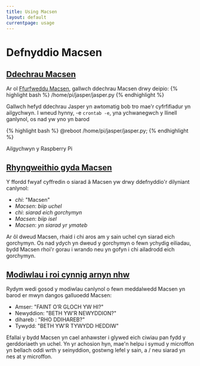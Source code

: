 ```yaml
---
title: Using Macsen
layout: default
currentpage: usage
---
```


Defnyddio Macsen
===

<h2 class="linked" id='ddechrau_macsen'><a href="#ddechrau_macsen" title="Permalink to this headline">Ddechrau Macsen</a></h2>

Ar ol <a href="/documentation/configuration/">Ffurfweddu Macsen</a>, gallwch ddechrau Macsen drwy deipio:
{% highlight bash %}
/home/pi/jasper/jasper.py
{% endhighlight %}

Gallwch hefyd ddechrau Jasper yn awtomatig bob tro mae'r cyfrfifiadur yn ailgychwyn. I wneud hynny, -e `crontab -e`,  yna ychwanegwch y llinell ganlynol, os nad yw yno yn barod

{% highlight bash %}
@reboot /home/pi/jasper/jasper.py;
{% endhighlight %}

Ailgychwyn y Raspberry Pi


<h2 class="linked" id='interacting'><a href="#interacting" title="Permalink to this headline">Rhyngweithio gyda Macsen</a></h2>

Y ffordd fwyaf cyffredin o siarad â Macsen yw drwy ddefnyddio'r dilyniant canlynol:

- _chi_: "Macsen"
- _Macsen_: *biip uchel*
- _chi_: *siarad eich gorchymyn*
- _Macsen_: *biip isel*
- _Macsen_: *yn siarad yr ymateb*

Ar ôl dweud Macsen, rhaid i chi aros am y sain uchel cyn siarad eich gorchymyn. Os nad ydych yn dweud y gorchymyn o fewn ychydig eiliadau, bydd Macsen rhoi'r gorau i wrando neu yn gofyn i chi ailadrodd eich gorchymyn.

<h2 class="linked" id='modules'><a href="#modules" title="Permalink to this headline">Modiwlau i roi cynnig arnyn nhw</a></h2>

Rydym wedi gosod y modiwlau canlynol o fewn meddalwedd Macsen yn barod er mwyn dangos galluoedd Macsen:

- Amser: "FAINT O’R GLOCH YW HI?"
- Newyddion: "BETH YW’R NEWYDDION?"
- dihareb : "RHO DDIHAREB?"
- Tywydd: "BETH YW'R TYWYDD HEDDIW"


Efallai y bydd Macsen yn cael anhawster i glywed eich ciwiau pan fydd y gerddoriaeth yn uchel. Yn yr achosion hyn, mae'n helpu i symud y microffon yn bellach oddi wrth y seinyddion, gostwng lefel y sain, a / neu siarad yn nes at y microffon.
